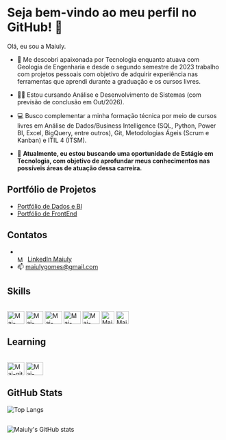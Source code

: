 # Seja bem-vindo ao meu perfil no GitHub! 👋

Olá, eu sou a Maiuly.

- 📐 Me descobri apaixonada por Tecnologia enquanto atuava com Geologia de Engenharia e desde o segundo semestre de 2023 trabalho com projetos pessoais com objetivo de adquirir experiência nas ferramentas que aprendi durante a graduação e os cursos livres.
- 👩‍🎓 Estou cursando Análise e Desenvolvimento de Sistemas (com previsão de conclusão em Out/2026).
- 💻 Busco complementar a minha formação técnica por meio de cursos livres em Análise de Dados/Business Intelligence (SQL, Python, Power BI, Excel, BigQuery, entre outros), Git, Metodologias Ágeis (Scrum e Kanban) e ITIL 4 (ITSM).
  
- 🌱 **Atualmente, eu estou buscando uma oportunidade de Estágio em Tecnologia, com objetivo de aprofundar meus conhecimentos nas possíveis áreas de atuação dessa carreira.**

## Portfólio de Projetos
- <a href="https://github.com/maiulyvg/Portfolio-Dados-BI/blob/main/README.md">Portfólio de Dados e BI</a>
- <a href="https://github.com/maiulyvg/Portfolio-FrontEnd/blob/maiulyvg/Readme.md">Portfólio de FrontEnd</a>

## Contatos
- <div style="display: inline_block"><br>
  <img align="center" alt="Mai-linkedin" height="15" width="20" src="https://cdn.jsdelivr.net/gh/devicons/devicon@latest/icons/linkedin/linkedin-original.svg"> <a href="https://www.linkedin.com/in/maiulyvg/">LinkedIn Maiuly</a>        
- 📫 maiulygomes@gmail.com

##
   
## Skills
  <div style="display: inline_block"><br>
  <img align="center" alt="Mai-html" height="30" width="40" src="https://cdn.jsdelivr.net/gh/devicons/devicon@latest/icons/html5/html5-original.svg">
  <img align="center" alt="Mai-css" height="30" width="40" src="https://cdn.jsdelivr.net/gh/devicons/devicon@latest/icons/css3/css3-original.svg">
  <img align="center" alt="Mai-javaScript" height="30" width="40" src="https://cdn.jsdelivr.net/gh/devicons/devicon@latest/icons/javascript/javascript-original.svg">
  <img align="center" alt="Mai-Python" height="30" width="40" src="https://cdn.jsdelivr.net/gh/devicons/devicon@latest/icons/python/python-original.svg">
  <img align="center" alt="Mai-SQL" height="30" width="40" src="https://cdn.jsdelivr.net/gh/devicons/devicon@latest/icons/sqlite/sqlite-original.svg">
  <img align="center" alt="Mai-PowerBI" height="30" width="30" src="https://comunidadeds.com/wp-content/uploads/2024/07/power-bi.webp">
  <img align="center" alt="Mai-Excel" height="30" width="30" src="https://comunidadeds.com/wp-content/uploads/2024/07/icone-excel-copiar-scaled.webp">
  
   
## Learning
  <div style="display: inline_block"><br>
  <img align="center" alt="Mai-git" height="30" width="40" src="https://cdn.jsdelivr.net/gh/devicons/devicon@latest/icons/git/git-original.svg" />
  <img align="center" alt="Mai-java" height="30" width="40" src="https://cdn.jsdelivr.net/gh/devicons/devicon@latest/icons/java/java-original.svg">


## GitHub Stats
![Top Langs](https://github-readme-stats-git-masterrstaa-rickstaa.vercel.app/api/top-langs/?username=maiulyvg&layout=compact&theme=transparent&show_icons=true&icon_color=30A3DC)
##
![Maiuly's GitHub stats](https://github-readme-stats.vercel.app/api?username=maiulyvg&theme=transparent&show_icons=true&icon_color=30A3DC&hide_title=true)


